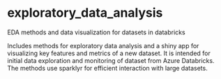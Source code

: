 # exploratory_data_analysis
EDA methods and data visualization for datasets in databricks

Includes methods for exploratory data analysis and a shiny app for visualizing key features and metrics of a new dataset. It is intended for initial data exploration and monitoring of dataset from Azure Databricks. The methods use sparklyr for efficient interaction with large datasets.